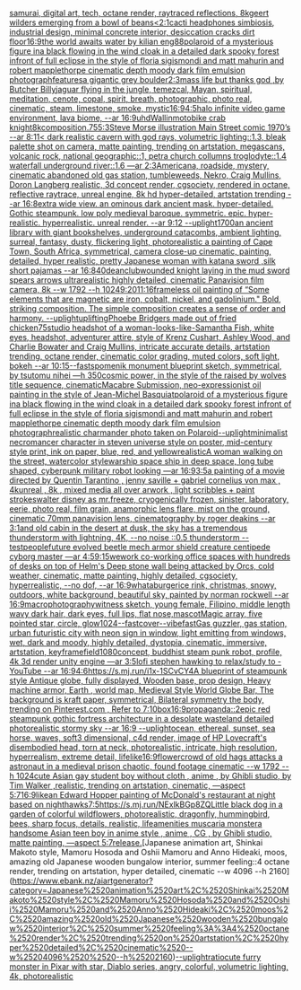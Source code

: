 [samurai, digital art, tech, octane render, raytraced reflections, 8k](https://www.ebank.nz/aiartgenerator?category=samurai%2C%2520digital%2520art%2C%2520tech%2C%2520octane%2520render%2C%2520raytraced%2520reflections%2C%25208k)[geert wilders emerging from a bowl of beans](https://www.ebank.nz/aiartgenerator?category=geert%2520wilders%2520emerging%2520from%2520a%2520bowl%2520of%2520beans)[<2:1](https://www.ebank.nz/aiartgenerator?category=%3C2%3A1)[cacti headphones simbiosis, industrial design, minimal concrete interior, desiccation cracks dirt floor](https://www.ebank.nz/aiartgenerator?category=cacti%2520headphones%2520simbiosis%2C%2520industrial%2520design%2C%2520minimal%2520concrete%2520interior%2C%2520desiccation%2520cracks%2520dirt%2520floor)[16:9](https://www.ebank.nz/aiartgenerator?category=16%3A9)[the world awaits water by kilian eng](https://www.ebank.nz/aiartgenerator?category=the%2520world%2520awaits%2520water%2520by%2520kilian%2520eng)[88](https://www.ebank.nz/aiartgenerator?category=88)[polaroid of a mysterious figure ina black flowing in the wind cloak in a detailed dark spooky forest infront of full eclipse in the style of floria sigismondi and matt mahurin and robert mapplethorpe cinematic depth moody dark film emulsion photograph](https://www.ebank.nz/aiartgenerator?category=polaroid%2520of%2520a%2520mysterious%2520figure%2520ina%2520black%2520flowing%2520in%2520the%2520wind%2520cloak%2520in%2520a%2520detailed%2520dark%2520spooky%2520forest%2520infront%2520of%2520full%2520eclipse%2520in%2520the%2520style%2520of%2520floria%2520sigismondi%2520and%2520matt%2520mahurin%2520and%2520robert%2520mapplethorpe%2520cinematic%2520depth%2520moody%2520dark%2520film%2520emulsion%2520photograph)[features](https://www.ebank.nz/aiartgenerator?category=features)[a gigantic grey boulder](https://www.ebank.nz/aiartgenerator?category=a%2520gigantic%2520grey%2520boulder)[2:3](https://www.ebank.nz/aiartgenerator?category=2%3A3)[mass life but thanks god ,by Butcher Billy](https://www.ebank.nz/aiartgenerator?category=mass%2520life%2520but%2520thanks%2520god%2520%2Cby%2520Butcher%2520Billy)[jaguar flying in the jungle, temezcal, Mayan, spiritual, meditation, cenote, copal, spirit, breath, photographic, photo real, cinematic, steam, limestone, smoke, mystic](https://www.ebank.nz/aiartgenerator?category=jaguar%2520flying%2520in%2520the%2520jungle%2C%2520temezcal%2C%2520Mayan%2C%2520spiritual%2C%2520meditation%2C%2520cenote%2C%2520copal%2C%2520spirit%2C%2520breath%2C%2520photographic%2C%2520photo%2520real%2C%2520cinematic%2C%2520steam%2C%2520limestone%2C%2520smoke%2C%2520mystic)[16:9](https://www.ebank.nz/aiartgenerator?category=16%3A9)[4:5](https://www.ebank.nz/aiartgenerator?category=4%3A5)[halo infinite video game environment, lava biome, --ar 16:9](https://www.ebank.nz/aiartgenerator?category=halo%2520infinite%2520video%2520game%2520environment%2C%2520lava%2520biome%2C%2520--ar%252016%3A9)[uhd](https://www.ebank.nz/aiartgenerator?category=uhd)[Wallin](https://www.ebank.nz/aiartgenerator?category=Wallin)[motobike crab knight](https://www.ebank.nz/aiartgenerator?category=motobike%2520crab%2520knight)[8k](https://www.ebank.nz/aiartgenerator?category=8k)[composition](https://www.ebank.nz/aiartgenerator?category=composition)[.75](https://www.ebank.nz/aiartgenerator?category=.75)[5:3](https://www.ebank.nz/aiartgenerator?category=5%3A3)[Steve Morse illustration Main Street comic 1970’s --ar 8:11](https://www.ebank.nz/aiartgenerator?category=Steve%2520Morse%2520illustration%2520Main%2520Street%2520comic%25201970%E2%80%99s%2520--ar%25208%3A11)[< dark realistic cavern with god rays, volumetric lighting::1.3, bleak palette shot on camera, matte painting, trending on artstation, megascans, volcanic rock, national geographic::1, petra church collumns troglodyte::1.4 waterfall underground river::1.6 —ar 2:3](https://www.ebank.nz/aiartgenerator?category=%3C%2520dark%2520realistic%2520cavern%2520with%2520god%2520rays%2C%2520volumetric%2520lighting%3A%3A1.3%2C%2520bleak%2520palette%2520shot%2520on%2520camera%2C%2520matte%2520painting%2C%2520trending%2520on%2520artstation%2C%2520megascans%2C%2520volcanic%2520rock%2C%2520national%2520geographic%3A%3A1%2C%2520petra%2520church%2520collumns%2520troglodyte%3A%3A1.4%2520waterfall%2520underground%2520river%3A%3A1.6%2520%E2%80%94ar%25202%3A3)[Americana, roadside, mystery, cinematic abandoned old gas station, tumbleweeds, Nekro, Craig Mullins, Doron Langberg realistic, 3d concept render, cgsociety, rendered in octane, reflective raytrace, unreal engine, 8k hd hyper-detailed, artstation trending --ar 16:8](https://www.ebank.nz/aiartgenerator?category=Americana%2C%2520roadside%2C%2520mystery%2C%2520cinematic%2520abandoned%2520old%2520gas%2520station%2C%2520tumbleweeds%2C%2520Nekro%2C%2520Craig%2520Mullins%2C%2520Doron%2520Langberg%2520realistic%2C%25203d%2520concept%2520render%2C%2520cgsociety%2C%2520rendered%2520in%2520octane%2C%2520reflective%2520raytrace%2C%2520unreal%2520engine%2C%25208k%2520hd%2520hyper-detailed%2C%2520artstation%2520trending%2520--ar%252016%3A8)[extra wide view. an ominous dark ancient mask. hyper-detailed. Gothic steampunk. low poly medieval baroque. symmetric. epic. hyper-realistic. hyperrealistic. unreal render. --ar 9:12 --uplight](https://www.ebank.nz/aiartgenerator?category=extra%2520wide%2520view.%2520an%2520ominous%2520dark%2520ancient%2520mask.%2520hyper-detailed.%2520Gothic%2520steampunk.%2520low%2520poly%2520medieval%2520baroque.%2520symmetric.%2520epic.%2520hyper-realistic.%2520hyperrealistic.%2520unreal%2520render.%2520--ar%25209%3A12%2520--uplight)[1700](https://www.ebank.nz/aiartgenerator?category=1700)[an ancient library with giant bookshelves, underground catacombs, ambient lighting, surreal, fantasy, dusty, flickering light, photorealistic a painting of Cape Town, South Africa, symmetrical, camera close-up cinematic, painting, detailed, hyper realistic, pretty Japanese woman with katana sword ,silk short pajamas --ar 16:8](https://www.ebank.nz/aiartgenerator?category=an%2520ancient%2520library%2520with%2520giant%2520bookshelves%2C%2520underground%2520catacombs%2C%2520ambient%2520lighting%2C%2520surreal%2C%2520fantasy%2C%2520dusty%2C%2520flickering%2520light%2C%2520photorealistic%2520a%2520painting%2520of%2520Cape%2520Town%2C%2520South%2520Africa%2C%2520symmetrical%2C%2520camera%2520close-up%2520cinematic%2C%2520painting%2C%2520detailed%2C%2520hyper%2520realistic%2C%2520pretty%2520Japanese%2520woman%2520with%2520katana%2520sword%2520%2Csilk%2520short%2520pajamas%2520--ar%252016%3A8)[40](https://www.ebank.nz/aiartgenerator?category=40)[dean](https://www.ebank.nz/aiartgenerator?category=dean)[club](https://www.ebank.nz/aiartgenerator?category=club)[wounded knight laying in the mud sword spears arrows ultrarealistic highly detailed, cinematic Panavision film camera, 8k --w 1792 --h 1024](https://www.ebank.nz/aiartgenerator?category=wounded%2520knight%2520laying%2520in%2520the%2520mud%2520sword%2520spears%2520arrows%2520ultrarealistic%2520highly%2520detailed%2C%2520cinematic%2520Panavision%2520film%2520camera%2C%25208k%2520--w%25201792%2520--h%25201024)[9:20](https://www.ebank.nz/aiartgenerator?category=9%3A20)[11:16](https://www.ebank.nz/aiartgenerator?category=11%3A16)[frameless oil painting of “Some elements that are magnetic are iron, cobalt, nickel, and gadolinium." Bold, striking composition. The simple composition creates a sense of order and harmony.  --uplight](https://www.ebank.nz/aiartgenerator?category=frameless%2520oil%2520painting%2520of%2520%E2%80%9CSome%2520elements%2520that%2520are%2520magnetic%2520are%2520iron%2C%2520cobalt%2C%2520nickel%2C%2520and%2520gadolinium.%22%2520Bold%2C%2520striking%2520composition.%2520The%2520simple%2520composition%2520creates%2520a%2520sense%2520of%2520order%2520and%2520harmony.%2520%2520--uplight)[uplifting](https://www.ebank.nz/aiartgenerator?category=uplifting)[Phoebe Bridgers made out of fried chicken](https://www.ebank.nz/aiartgenerator?category=Phoebe%2520Bridgers%2520made%2520out%2520of%2520fried%2520chicken)[75](https://www.ebank.nz/aiartgenerator?category=75)[studio headshot of a woman-looks-like-Samantha Fish, white eyes, headshot, adventurer attire, style of Krenz Cushart, Ashley Wood, and Charlie Bowater and Craig Mullins, intricate accurate details, artstation trending, octane render, cinematic color grading, muted colors, soft light, bokeh --ar 10:15](https://www.ebank.nz/aiartgenerator?category=studio%2520headshot%2520of%2520a%2520woman-looks-like-Samantha%2520Fish%2C%2520white%2520eyes%2C%2520headshot%2C%2520adventurer%2520attire%2C%2520style%2520of%2520Krenz%2520Cushart%2C%2520Ashley%2520Wood%2C%2520and%2520Charlie%2520Bowater%2520and%2520Craig%2520Mullins%2C%2520intricate%2520accurate%2520details%2C%2520artstation%2520trending%2C%2520octane%2520render%2C%2520cinematic%2520color%2520grading%2C%2520muted%2520colors%2C%2520soft%2520light%2C%2520bokeh%2520--ar%252010%3A15)[--fast](https://www.ebank.nz/aiartgenerator?category=--fast)[spomenik monument blueprint sketch, symmetrical, by tsutomu nihei —h 350](https://www.ebank.nz/aiartgenerator?category=spomenik%2520monument%2520blueprint%2520sketch%2C%2520symmetrical%2C%2520by%2520tsutomu%2520nihei%2520%E2%80%94h%2520350)[cosmic power, in the style of the raised by wolves title sequence, cinematic](https://www.ebank.nz/aiartgenerator?category=cosmic%2520power%2C%2520in%2520the%2520style%2520of%2520the%2520raised%2520by%2520wolves%2520title%2520sequence%2C%2520cinematic)[Macabre Submission, neo-expressionist oil painting in the style of Jean-Michel Basquiat](https://www.ebank.nz/aiartgenerator?category=Macabre%2520Submission%2C%2520neo-expressionist%2520oil%2520painting%2520in%2520the%2520style%2520of%2520Jean-Michel%2520Basquiat)[polaroid of a mysterious figure ina black flowing in the wind cloak in a detailed dark spooky forest infront of full eclipse in the style of floria sigismondi and matt mahurin and robert mapplethorpe cinematic depth moody dark film emulsion photograph](https://www.ebank.nz/aiartgenerator?category=polaroid%2520of%2520a%2520mysterious%2520figure%2520ina%2520black%2520flowing%2520in%2520the%2520wind%2520cloak%2520in%2520a%2520detailed%2520dark%2520spooky%2520forest%2520infront%2520of%2520full%2520eclipse%2520in%2520the%2520style%2520of%2520floria%2520sigismondi%2520and%2520matt%2520mahurin%2520and%2520robert%2520mapplethorpe%2520cinematic%2520depth%2520moody%2520dark%2520film%2520emulsion%2520photograph)[realistic charmander photo taken on Polaroid](https://www.ebank.nz/aiartgenerator?category=realistic%2520charmander%2520photo%2520taken%2520on%2520Polaroid)[--uplight](https://www.ebank.nz/aiartgenerator?category=--uplight)[minimalist necromancer character in steven universe style on poster, mid-century style print, ink on paper, blue, red, and yellow](https://www.ebank.nz/aiartgenerator?category=minimalist%2520necromancer%2520character%2520in%2520steven%2520universe%2520style%2520on%2520poster%2C%2520mid-century%2520style%2520print%2C%2520ink%2520on%2520paper%2C%2520blue%2C%2520red%2C%2520and%2520yellow)[realistic](https://www.ebank.nz/aiartgenerator?category=realistic)[A woman walking on the street, watercolor style](https://www.ebank.nz/aiartgenerator?category=A%2520woman%2520walking%2520on%2520the%2520street%2C%2520watercolor%2520style)[warship space ship in deep space, long tube shaped, cyberpunk military robot looking —ar 16:9](https://www.ebank.nz/aiartgenerator?category=warship%2520space%2520ship%2520in%2520deep%2520space%2C%2520long%2520tube%2520shaped%2C%2520cyberpunk%2520military%2520robot%2520looking%2520%E2%80%94ar%252016%3A9)[3:5](https://www.ebank.nz/aiartgenerator?category=3%3A5)[a painting of  a movie directed by Quentin Tarantino   , jenny saville +  gabriel cornelius von max  , 4kunreal , 8k , mixed media all over arwork , light scribbles + paint strokes](https://www.ebank.nz/aiartgenerator?category=a%2520painting%2520of%2520%2520a%2520movie%2520directed%2520by%2520Quentin%2520Tarantino%2520%2520%2520%2C%2520jenny%2520saville%2520%2B%2520%2520gabriel%2520cornelius%2520von%2520max%2520%2520%2C%25204kunreal%2520%2C%25208k%2520%2C%2520mixed%2520media%2520all%2520over%2520arwork%2520%2C%2520light%2520scribbles%2520%2B%2520paint%2520strokes)[walter disney as mr.freeze, cryogenically frozen, sinister, laboratory, eerie, photo real, film grain, anamorphic lens flare, mist on the ground, cinematic 70mm panavision lens, cinematography by roger deakins --ar 3:1](https://www.ebank.nz/aiartgenerator?category=walter%2520disney%2520as%2520mr.freeze%2C%2520cryogenically%2520frozen%2C%2520sinister%2C%2520laboratory%2C%2520eerie%2C%2520photo%2520real%2C%2520film%2520grain%2C%2520anamorphic%2520lens%2520flare%2C%2520mist%2520on%2520the%2520ground%2C%2520cinematic%252070mm%2520panavision%2520lens%2C%2520cinematography%2520by%2520roger%2520deakins%2520--ar%25203%3A1)[and old cabin in the desert at dusk, the sky has a tremendous thunderstorm with lightning, 4K, --no noise ::0.5 thunderstorm --test](https://www.ebank.nz/aiartgenerator?category=and%2520old%2520cabin%2520in%2520the%2520desert%2520at%2520dusk%2C%2520the%2520sky%2520has%2520a%2520tremendous%2520thunderstorm%2520with%2520lightning%2C%25204K%2C%2520--no%2520noise%2520%3A%3A0.5%2520thunderstorm%2520--test)[people](https://www.ebank.nz/aiartgenerator?category=people)[future evolved beetle mech armor shield creature centipede cyborg master —ar 4:5](https://www.ebank.nz/aiartgenerator?category=future%2520evolved%2520beetle%2520mech%2520armor%2520shield%2520creature%2520centipede%2520cyborg%2520master%2520%E2%80%94ar%25204%3A5)[9:15](https://www.ebank.nz/aiartgenerator?category=9%3A15)[wework co-working office spaces with hundreds of desks on top of Helm's Deep stone wall being attacked by Orcs, cold weather, cinematic, matte painting, highly detailed, cgsociety, hyperrealistic, --no dof, --ar 16:9](https://www.ebank.nz/aiartgenerator?category=wework%2520co-working%2520office%2520spaces%2520with%2520hundreds%2520of%2520desks%2520on%2520top%2520of%2520Helm%27s%2520Deep%2520stone%2520wall%2520being%2520attacked%2520by%2520Orcs%2C%2520cold%2520weather%2C%2520cinematic%2C%2520matte%2520painting%2C%2520highly%2520detailed%2C%2520cgsociety%2C%2520hyperrealistic%2C%2520--no%2520dof%2C%2520--ar%252016%3A9)[whataburger](https://www.ebank.nz/aiartgenerator?category=whataburger)[ice rink, christmas, snowy, outdoors, white background, beautiful sky, painted by norman rockwell --ar 16:9](https://www.ebank.nz/aiartgenerator?category=ice%2520rink%2C%2520christmas%2C%2520snowy%2C%2520outdoors%2C%2520white%2520background%2C%2520beautiful%2520sky%2C%2520painted%2520by%2520norman%2520rockwell%2520--ar%252016%3A9)[macrophotography](https://www.ebank.nz/aiartgenerator?category=macrophotography)[witness sketch, young female, Filipino, middle length wavy dark hair, dark eyes, full lips, flat nose,](https://www.ebank.nz/aiartgenerator?category=witness%2520sketch%2C%2520young%2520female%2C%2520Filipino%2C%2520middle%2520length%2520wavy%2520dark%2520hair%2C%2520dark%2520eyes%2C%2520full%2520lips%2C%2520flat%2520nose%2C)[mascot](https://www.ebank.nz/aiartgenerator?category=mascot)[Magic array, five pointed star, circle, glow](https://www.ebank.nz/aiartgenerator?category=Magic%2520array%2C%2520five%2520pointed%2520star%2C%2520circle%2C%2520glow)[1024](https://www.ebank.nz/aiartgenerator?category=1024)[--fast](https://www.ebank.nz/aiartgenerator?category=--fast)[cover](https://www.ebank.nz/aiartgenerator?category=cover)[--vibefast](https://www.ebank.nz/aiartgenerator?category=--vibefast)[Gas guzzler, gas station, urban futuristic city with neon sign in window, light emitting from windows, wet, dark and moody, highly detailed, dystopia, cinematic, immersive, artstation, keyframe](https://www.ebank.nz/aiartgenerator?category=Gas%2520guzzler%2C%2520gas%2520station%2C%2520urban%2520futuristic%2520city%2520with%2520neon%2520sign%2520in%2520window%2C%2520light%2520emitting%2520from%2520windows%2C%2520wet%2C%2520dark%2520and%2520moody%2C%2520highly%2520detailed%2C%2520dystopia%2C%2520cinematic%2C%2520immersive%2C%2520artstation%2C%2520keyframe)[field](https://www.ebank.nz/aiartgenerator?category=field)[1080](https://www.ebank.nz/aiartgenerator?category=1080)[concept, buddhist steam punk robot, profile, 4k 3d render unity engine —ar 3:5](https://www.ebank.nz/aiartgenerator?category=concept%2C%2520buddhist%2520steam%2520punk%2520robot%2C%2520profile%2C%25204k%25203d%2520render%2520unity%2520engine%2520%E2%80%94ar%25203%3A5)[lofi stephen hawking to relax/study to - YouTube --ar 16:9](https://www.ebank.nz/aiartgenerator?category=lofi%2520stephen%2520hawking%2520to%2520relax/study%2520to%2520-%2520YouTube%2520--ar%252016%3A9)[4:6](https://www.ebank.nz/aiartgenerator?category=4%3A6)[<https://s.mj.run/i1x-1SCvCY4>](https://www.ebank.nz/aiartgenerator?category=%3Chttps%3A//s.mj.run/i1x-1SCvCY4%3E)[A blueprint of steampunk style Antique globe,  fully displayed, Wooden base, prop design, Heavy machine armor,  Earth , world map, Medieval Style World Globe Bar, The background is kraft paper, symmetrical,  Bilateral symmetry the body,  trending on Pinterest.com  ,  Refer to 7:10](https://www.ebank.nz/aiartgenerator?category=A%2520blueprint%2520of%2520steampunk%2520style%2520Antique%2520globe%2C%2520%2520fully%2520displayed%2C%2520Wooden%2520base%2C%2520prop%2520design%2C%2520Heavy%2520machine%2520armor%2C%2520%2520Earth%2520%2C%2520world%2520map%2C%2520Medieval%2520Style%2520World%2520Globe%2520Bar%2C%2520The%2520background%2520is%2520kraft%2520paper%2C%2520symmetrical%2C%2520%2520Bilateral%2520symmetry%2520the%2520body%2C%2520%2520trending%2520on%2520Pinterest.com%2520%2520%2C%2520%2520Refer%2520to%25207%3A10)[box](https://www.ebank.nz/aiartgenerator?category=box)[16:9](https://www.ebank.nz/aiartgenerator?category=16%3A9)[propaganda::2](https://www.ebank.nz/aiartgenerator?category=propaganda%3A%3A2)[epic red steampunk gothic fortress architecture in a desolate wasteland detailed photorealistic stormy sky --ar 16:9 --uplight](https://www.ebank.nz/aiartgenerator?category=epic%2520red%2520steampunk%2520gothic%2520fortress%2520architecture%2520in%2520a%2520desolate%2520wasteland%2520detailed%2520photorealistic%2520stormy%2520sky%2520--ar%252016%3A9%2520--uplight)[ocean, ethereal, sunset, sea horse, waves, soft](https://www.ebank.nz/aiartgenerator?category=ocean%2C%2520ethereal%2C%2520sunset%2C%2520sea%2520horse%2C%2520waves%2C%2520soft)[3 dimensional, c4d render, image of HP Lovecraft's disembodied head, torn at neck, photorealistic, intricate, high resolution, hyperrealism, extreme detail, lifelike](https://www.ebank.nz/aiartgenerator?category=3%2520dimensional%2C%2520c4d%2520render%2C%2520image%2520of%2520HP%2520Lovecraft%27s%2520disembodied%2520head%2C%2520torn%2520at%2520neck%2C%2520photorealistic%2C%2520intricate%2C%2520high%2520resolution%2C%2520hyperrealism%2C%2520extreme%2520detail%2C%2520lifelike)[16:9](https://www.ebank.nz/aiartgenerator?category=16%3A9)[flower](https://www.ebank.nz/aiartgenerator?category=flower)[crowd of old hags attacks a astronaut in a medieval prison chaotic, found footage cinematic  --w 1792 --h 1024](https://www.ebank.nz/aiartgenerator?category=crowd%2520of%2520old%2520hags%2520attacks%2520a%2520astronaut%2520in%2520a%2520medieval%2520prison%2520chaotic%2C%2520found%2520footage%2520cinematic%2520%2520--w%25201792%2520--h%25201024)[cute Asian gay student boy without cloth , anime  , by Ghibli studio, by Tim Walker ,realistic, trending on artstation, cinematic, —aspect 5:7](https://www.ebank.nz/aiartgenerator?category=cute%2520Asian%2520gay%2520student%2520boy%2520without%2520cloth%2520%2C%2520anime%2520%2520%2C%2520by%2520Ghibli%2520studio%2C%2520by%2520Tim%2520Walker%2520%2Crealistic%2C%2520trending%2520on%2520artstation%2C%2520cinematic%2C%2520%E2%80%94aspect%25205%3A7)[16:9](https://www.ebank.nz/aiartgenerator?category=16%3A9)[like](https://www.ebank.nz/aiartgenerator?category=like)[an Edward Hopper painting of McDonald's restaurant at night based on nighthawks](https://www.ebank.nz/aiartgenerator?category=an%2520Edward%2520Hopper%2520painting%2520of%2520McDonald%27s%2520restaurant%2520at%2520night%2520based%2520on%2520nighthawks)[7:5](https://www.ebank.nz/aiartgenerator?category=7%3A5)[<https://s.mj.run/NExlkBGp8ZQ>](https://www.ebank.nz/aiartgenerator?category=%3Chttps%3A//s.mj.run/NExlkBGp8ZQ%3E)[Little black dog in a garden of colorful wildflowers, photorealistic, dragonfly, hummingbird, bees, sharp focus, details, realistic, life](https://www.ebank.nz/aiartgenerator?category=Little%2520black%2520dog%2520in%2520a%2520garden%2520of%2520colorful%2520wildflowers%2C%2520photorealistic%2C%2520dragonfly%2C%2520hummingbird%2C%2520bees%2C%2520sharp%2520focus%2C%2520details%2C%2520realistic%2C%2520life)[amenities muscaria monster](https://www.ebank.nz/aiartgenerator?category=amenities%2520muscaria%2520monster)[a handsome Asian teen boy in anime style , anime , CG , by Ghibli studio, matte painting, —aspect 5:7](https://www.ebank.nz/aiartgenerator?category=a%2520handsome%2520Asian%2520teen%2520boy%2520in%2520anime%2520style%2520%2C%2520anime%2520%2C%2520CG%2520%2C%2520by%2520Ghibli%2520studio%2C%2520matte%2520painting%2C%2520%E2%80%94aspect%25205%3A7)[release.](https://www.ebank.nz/aiartgenerator?category=release.)[Japanese animation art, Shinkai Makoto style, Mamoru Hosoda and Oshii Mamoru and Anno Hideaki, moos, amazing old Japanese wooden bungalow interior, summer feeling::4 octane render, trending on artstation, hyper detailed, cinematic --w 4096  --h 2160](https://www.ebank.nz/aiartgenerator?category=Japanese%2520animation%2520art%2C%2520Shinkai%2520Makoto%2520style%2C%2520Mamoru%2520Hosoda%2520and%2520Oshii%2520Mamoru%2520and%2520Anno%2520Hideaki%2C%2520moos%2C%2520amazing%2520old%2520Japanese%2520wooden%2520bungalow%2520interior%2C%2520summer%2520feeling%3A%3A4%2520octane%2520render%2C%2520trending%2520on%2520artstation%2C%2520hyper%2520detailed%2C%2520cinematic%2520--w%25204096%2520%2520--h%25202160)[--uplight](https://www.ebank.nz/aiartgenerator?category=--uplight)[ratio](https://www.ebank.nz/aiartgenerator?category=ratio)[cute furry monster in Pixar with star, Diablo series, angry, colorful, volumetric lighting, 4k, photorealistic](https://www.ebank.nz/aiartgenerator?category=cute%2520furry%2520monster%2520in%2520Pixar%2520with%2520star%2C%2520Diablo%2520series%2C%2520angry%2C%2520colorful%2C%2520volumetric%2520lighting%2C%25204k%2C%2520photorealistic)